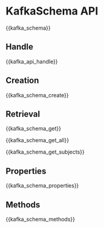 # KafkaSchema API

{{kafka_schema}}

## Handle

{{kafka_api_handle}}

## Creation

{{kafka_schema_create}}

## Retrieval

{{kafka_schema_get}}

{{kafka_schema_get_all}}

{{kafka_schema_get_subjects}}

## Properties

{{kafka_schema_properties}}

## Methods

{{kafka_schema_methods}}